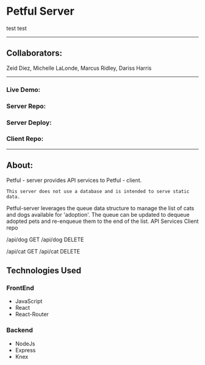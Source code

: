# Petful Server
test
test

---------------------------------------------------------------------------------

## Collaborators:
Zeid Diez,
Michelle LaLonde,
Marcus Ridley,
Dariss Harris

---------------------------------------------------------------------------------

### Live Demo:

### Server Repo:
### Server Deploy: 

### Client Repo:

---------------------------------------------------------------------------------

## About:


Petful - server provides API services to Petful - client.

    This server does not use a database and is intended to serve static data.

Petful-server leverages the queue data structure to manage the list of cats and dogs available for 'adoption'. The queue can be updated to dequeue adopted pets and re-enqueue them to the end of the list.
API Services
Client repo



/api/dog GET
/api/dog DELETE

/api/cat GET
/api/cat DELETE

## Technologies Used

### FrontEnd

   * JavaScript
   * React
   * React-Router

### Backend

   * NodeJs
   * Express
   * Knex

